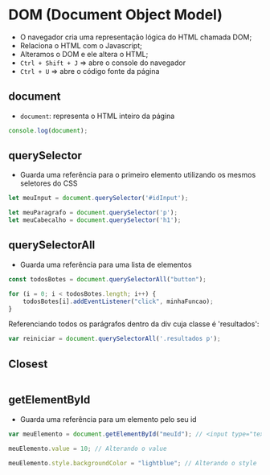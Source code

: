 # DOM (Document Object Model)

- O navegador cria uma representação lógica do HTML chamada DOM;
- Relaciona o HTML com o Javascript;
- Alteramos o DOM e ele altera o HTML;
- ```Ctrl + Shift + J```    => abre o console do navegador
- ```Ctrl + U```            => abre o código fonte da página

## document

- ```document```: representa o HTML inteiro da página

~~~javascript
console.log(document); 
~~~

## querySelector

- Guarda uma referência para o primeiro elemento utilizando os mesmos seletores do CSS

~~~javascript
let meuInput = document.querySelector('#idInput');
~~~

~~~javascript
let meuParagrafo = document.querySelector('p');
let meuCabecalho = document.querySelector('h1');
~~~

## querySelectorAll

- Guarda uma referência para uma lista de elementos

~~~javascript
const todosBotes = document.querySelectorAll("button");

for (i = 0; i < todosBotes.length; i++) {
    todosBotes[i].addEventListener("click", minhaFuncao);
}
~~~

Referenciando todos os parágrafos dentro da div cuja classe é 'resultados':

~~~javascript
var reiniciar = document.querySelectorAll('.resultados p');
~~~

## Closest

~~~html

~~~ 

## getElementById

- Guarda uma referência para um elemento pelo seu id

~~~javascript
var meuElemento = document.getElementById("meuId"); // <input type="text" id="meuId">

meuElemento.value = 10; // Alterando o value

meuElemento.style.backgroundColor = "lightblue"; // Alterando o style
~~~
